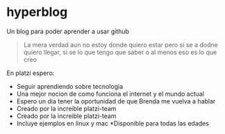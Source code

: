 # hyperblog
Un blog para poder aprender a usar github 
>La mera verdad aun no estoy donde quiero estar pero si se a dodne quiero llegar, si se lo que tengo que saber o al menos eso es lo que creo

En platzi espero:
 * Seguir aprendiendo sobre tecnologia
 * Una mejor nocion de como funciona el internet y el mundo actual
 * Espero un dia tener la oportunidad de que Brenda me vuelva a hablar
 * Creado por la increible platzi-team
 * Creado por la increible platzi-team
 * Incluye ejemplos en linux y mac
 *Disponible para todas las edades

